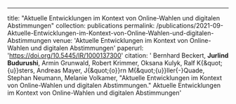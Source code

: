 ---
title: "Aktuelle Entwicklungen im Kontext von Online-Wahlen und digitalen Abstimmungen"
collection: publications
permalink: /publications/2021-09-Aktuelle-Entwicklungen-im-Kontext-von-Online-Wahlen-und-digitalen-Abstimmungen
venue: 'Aktuelle Entwicklungen im Kontext von Online-Wahlen und digitalen Abstimmungen'
paperurl: 'https://doi.org/10.5445/IR/1000137300'
citation: ' Bernhard Beckert,  <b>Jurlind Budurushi</b>,  Armin Grunwald,  Robert Krimmer,  Oksana Kulyk,  Ralf K{\&quot;{u}}sters,  Andreas Mayer,  J{\&quot;{o}}rn M{\&quot;{u}}ller{-}Quade,  Stephan Neumann,  Melanie Volkamer, &quot;Aktuelle Entwicklungen im Kontext von Online-Wahlen und digitalen Abstimmungen.&quot; Aktuelle Entwicklungen im Kontext von Online-Wahlen und digitalen Abstimmungen'